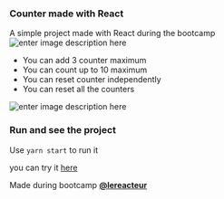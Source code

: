 
### Counter made with React

A simple project made with React during the bootcamp ![enter image description here](https://res.cloudinary.com/dt3dcdlk6/image/upload/v1601293024/Capture_d_e%CC%81cran_2020-09-28_a%CC%80_13.36.15_e5yuix.png)

- You can add 3 counter maximum
- You can count up to 10 maximum
- You can reset counter independently
- You can reset all the counters

![enter image description here](https://res.cloudinary.com/dt3dcdlk6/image/upload/v1601293023/Capture_d_e%CC%81cran_2020-09-28_a%CC%80_13.36.50_ypkeuv.png)







### Run and see the project

Use `yarn start` to run it

you can try it [here](https://elated-mcnulty-c36627.netlify.app/)



Made during bootcamp [**@lereacteur**](https://www.lereacteur.io/)
